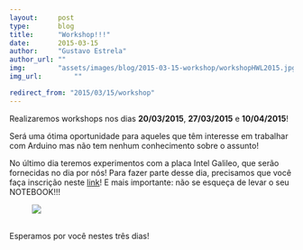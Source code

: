 ```yaml
---
layout:     post
type:       blog
title:      "Workshop!!!"
date:       2015-03-15
author:     "Gustavo Estrela"
author_url: ""
img:        "assets/images/blog/2015-03-15-workshop/workshopHWL2015.jpg"
img_url: 		""

redirect_from: "2015/03/15/workshop"
---
```


Realizaremos workshops nos dias <strong>20/03/2015</strong>, <strong>27/03/2015</strong> e <strong>10/04/2015</strong>!

Será uma ótima oportunidade para aqueles que têm interesse em trabalhar com Arduino mas não tem nenhum conhecimento sobre o assunto!

No último dia teremos experimentos com a placa Intel Galileo, que serão fornecidas no dia por nós! Para fazer parte desse dia, precisamos que você faça inscrição neste [link](http://goo.gl/z3mSD1)! E mais importante: não se esqueça de levar o seu NOTEBOOK!!!

<div class="img-container">
  <figure>
    <img class="large" src="{{ site.baseurl }}/assets/images/blog/2015-03-15-workshop/workshopHWL2015.jpg">
    <figcaption>&nbsp;</figcaption>
  </figure>
</div>

Esperamos por você nestes três dias!
